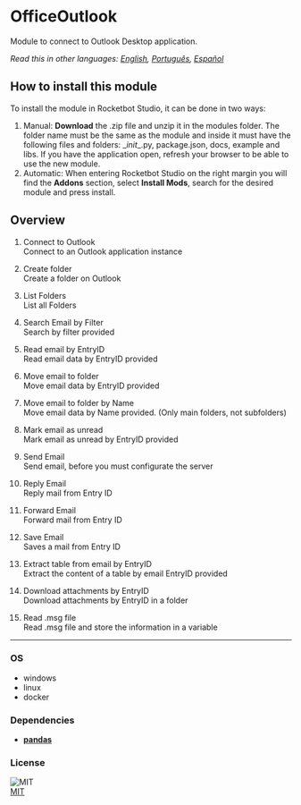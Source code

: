 



# OfficeOutlook
  
Module to connect to Outlook Desktop application.  

*Read this in other languages: [English](README.md), [Português](README.pr.md), [Español](README.es.md)*

## How to install this module
  
To install the module in Rocketbot Studio, it can be done in two ways:
1. Manual: __Download__ the .zip file and unzip it in the modules folder. The folder name must be the same as the module and inside it must have the following files and folders: \__init__.py, package.json, docs, example and libs. If you have the application open, refresh your browser to be able to use the new module.
2. Automatic: When entering Rocketbot Studio on the right margin you will find the **Addons** section, select **Install Mods**, search for the desired module and press install.  


## Overview


1. Connect to Outlook  
Connect to an Outlook application instance

2. Create folder  
Create a folder on Outlook

3. List Folders  
List all Folders

4. Search Email by Filter  
Search by filter provided

5. Read email by EntryID  
Read email data by EntryID provided

6. Move email to folder  
Move email data by EntryID provided

7. Move email to folder by Name  
Move email data by Name provided. (Only main folders, not subfolders)

8. Mark email as unread  
Mark email as unread by EntryID provided

9. Send Email  
Send email, before you must configurate the server

10. Reply Email  
Reply mail from Entry ID

11. Forward Email  
Forward mail from Entry ID

12. Save Email  
Saves a mail from Entry ID

13. Extract table from email by EntryID  
Extract the content of a table by email EntryID provided

14. Download attachments by EntryID  
Download attachments by EntryID in a folder

15. Read .msg file  
Read .msg file and store the information in a variable  




----
### OS

- windows
- linux
- docker

### Dependencies
- [**pandas**](https://pypi.org/project/pandas/)
### License
  
![MIT](https://camo.githubusercontent.com/107590fac8cbd65071396bb4d04040f76cde5bde/687474703a2f2f696d672e736869656c64732e696f2f3a6c6963656e73652d6d69742d626c75652e7376673f7374796c653d666c61742d737175617265)  
[MIT](http://opensource.org/licenses/mit-license.ph)